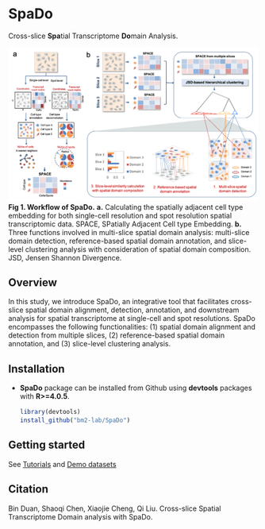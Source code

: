 # SpaDo
Cross-slice **Spa**tial Transcriptome **Do**main Analysis.

![](Workflow.png)<!-- -->
**Fig 1. Workflow of SpaDo.** **a.** Calculating the spatially adjacent cell type embedding for both single-cell resolution and spot resolution spatial transcriptomic data. SPACE, SPatially Adjacent Cell type Embedding. **b.** Three functions involved in multi-slice spatial domain analysis: multi-slice domain detection, reference-based spatial domain annotation, and slice-level clustering analysis with consideration of spatial domain composition. JSD, Jensen Shannon Divergence.

## Overview
In this study, we introduce SpaDo, an integrative tool that facilitates cross-slice spatial domain alignment, detection, annotation, and downstream analysis for spatial transcriptome at single-cell and spot resolutions. SpaDo encompasses the following functionalities: (1) spatial domain alignment and detection from multiple slices, (2) reference-based spatial domain annotation, and (3) slice-level clustering analysis.

## Installation
* **SpaDo** package can be installed from Github using **devtools** packages with **R>=4.0.5**.

    ```r
    library(devtools)
    install_github("bm2-lab/SpaDo")
    ```
    
## Getting started
See [Tutorials](https://www.jianguoyun.com/p/DW15NecQnMvoCxji45QFIAA) and [Demo datasets](https://www.jianguoyun.com/p/DX1ssBYQnMvoCxjZ45QFIAA)

## Citation
Bin Duan, Shaoqi Chen, Xiaojie Cheng, Qi Liu. Cross-slice Spatial Transcriptome Domain analysis with SpaDo.

